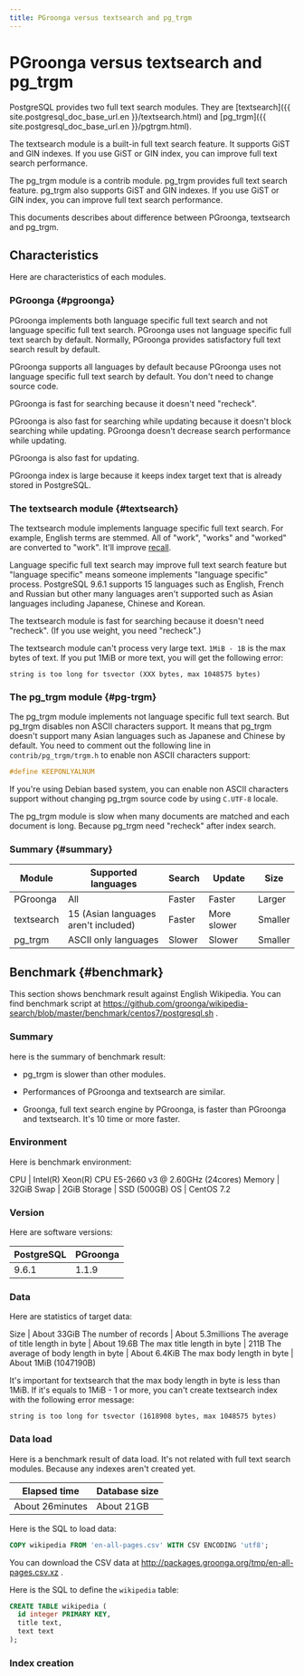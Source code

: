 ```yaml
---
title: PGroonga versus textsearch and pg_trgm
---
```


# PGroonga versus textsearch and pg\_trgm

PostgreSQL provides two full text search modules. They are [textsearch]({{ site.postgresql_doc_base_url.en }}/textsearch.html) and [pg\_trgm]({{ site.postgresql_doc_base_url.en }}/pgtrgm.html).

The textsearch module is a built-in full text search feature. It supports GiST and GIN indexes. If you use GiST or GIN index, you can improve full text search performance.

The pg\_trgm module is a contrib module. pg\_trgm provides full text search feature. pg\_trgm also supports GiST and GIN indexes. If you use GiST or GIN index, you can improve full text search performance.

This documents describes about difference between PGroonga, textsearch and pg\_trgm.

## Characteristics

Here are characteristics of each modules.

### PGroonga {#pgroonga}

PGroonga implements both language specific full text search and not language specific full text search. PGroonga uses not language specific full text search by default. Normally, PGroonga provides satisfactory full text search result by default.

PGroonga supports all languages by default because PGroonga uses not language specific full text search by default. You don't need to change source code.

PGroonga is fast for searching because it doesn't need "recheck".

PGroonga is also fast for searching while updating because it doesn't block searching while updating. PGroonga doesn't decrease search performance while updating.

PGroonga is also fast for updating.

PGroonga index is large because it keeps index target text that is already stored in PostgreSQL.

### The textsearch module {#textsearch}

The textsearch module implements language specific full text search. For example, English terms are stemmed. All of "work", "works" and "worked" are converted to "work". It'll improve [recall](https://en.wikipedia.org/wiki/Full-text_search#The_precision_vs._recall_tradeoff).

Language specific full text search may improve full text search feature but "language specific" means someone implements "language specific" process. PostgreSQL 9.6.1 supports 15 languages such as English, French and Russian but other many languages aren't supported such as Asian languages including Japanese, Chinese and Korean.

The textsearch module is fast for searching because it doesn't need "recheck". (If you use weight, you need "recheck".)

The textsearch module can't process very large text. `1MiB - 1B` is the max bytes of text. If you put 1MiB or more text, you will get the following error:

```text
string is too long for tsvector (XXX bytes, max 1048575 bytes)
```

### The pg\_trgm module {#pg-trgm}

The pg\_trgm module implements not language specific full text search. But pg\_trgm disables non ASCII characters support. It means that pg\_trgm doesn't support many Asian languages such as Japanese and Chinese by default. You need to comment out the following line in `contrib/pg_trgm/trgm.h` to enable non ASCII characters support:

```c
#define KEEPONLYALNUM
```

If you're using Debian based system, you can enable non ASCII characters support without changing pg\_trgm source code by using `C.UTF-8` locale.

The pg\_trgm module is slow when many documents are matched and each document is long. Because pg\_trgm need "recheck" after index search.

### Summary {#summary}

Module     | Supported languages                  | Search  | Update       | Size
---------- | ------------------------------------ | ------- | ------------ | -------
PGroonga   | All                                  | Faster  | Faster       | Larger
textsearch | 15 (Asian languages aren't included) | Faster  | More slower  | Smaller
pg\_trgm   | ASCII only languages                 | Slower  | Slower       | Smaller

## Benchmark {#benchmark}

This section shows benchmark result against English Wikipedia. You can find benchmark script at https://github.com/groonga/wikipedia-search/blob/master/benchmark/centos7/postgresql.sh .

### Summary

here is the summary of benchmark result:

  * pg\_trgm is slower than other modules.

  * Performances of PGroonga and textsearch are similar.

  * Groonga, full text search engine by PGroonga, is faster than PGroonga and textsearch. It's 10 time or more faster.

### Environment

Here is benchmark environment:

CPU     | Intel(R) Xeon(R) CPU E5-2660 v3 @ 2.60GHz (24cores)
Memory  | 32GiB
Swap    | 2GiB
Storage | SSD (500GB)
OS      | CentOS 7.2

### Version

Here are software versions:

PostgreSQL | PGroonga
---------- | --------
9.6.1      | 1.1.9

### Data

Here are statistics of target data:

Size                                | About 33GiB
The number of records               | About 5.3millions
The average of title length in byte | About 19.6B
The max title length in byte        | 211B
The average of body length in byte  | About 6.4KiB
The max body length in byte         | About 1MiB (1047190B)

It's important for textsearch that the max body length in byte is less than 1MiB. If it's equals to 1MiB - 1 or more, you can't create textsearch index with the following error message:

```text
string is too long for tsvector (1618908 bytes, max 1048575 bytes)
```

### Data load

Here is a benchmark result of data load. It's not related with full text search modules. Because any indexes aren't created yet.

Elapsed time    | Database size
--------------- | -------------
About 26minutes | About 21GB

Here is the SQL to load data:

```sql
COPY wikipedia FROM 'en-all-pages.csv' WITH CSV ENCODING 'utf8';
```

You can download the CSV data at http://packages.groonga.org/tmp/en-all-pages.csv.xz .

Here is the SQL to define the `wikipedia` table:

```sql
CREATE TABLE wikipedia (
  id integer PRIMARY KEY,
  title text,
  text text
);
```

### Index creation

<!--

Here are benchmark results of creating full text search indexes:

Module     | Elapsed time           | Index size  | Note
---------- | ---------------------- | ----------- | -------------------------------------------------------------------------------------------------------------
PGroonga   | About 1hour 24minutes  | About 39GB  | PGroonga copies data and creates index from them. Data are compressed by zlib. Index only size is about 21GB.
textsearch | About 2hours 53minutes | About 12GB  | `maintenance_work_mem` is `2GB`. There are 3923 words that can't be indexed. (*)
pg\_trgm   | About 1hour 50minutes  | About 7.6GB | `maintenance_work_mem` is `2GB`.

(*) Here is the error message of the case:

```text
NOTICE:  word is too long to be indexed
DETAIL:  Words longer than 2047 characters are ignored.
```

Here is the index definition of PGroonga:

```sql
CREATE INDEX wikipedia_index_pgroonga ON wikipedia
 USING pgroonga (title, text);
```

Here is the index definition of textsearch:

```sql
CREATE INDEX wikipedia_index_textsearch ON wikipedia
 USING GIN (to_tsvector('english', title),
            to_tsvector('english', text));
```

Here is the index definition of pg\_trgm:

```sql
CREATE INDEX wikipedia_index_pg_trgm ON wikipedia
 USING GIN (title gin_trgm_ops, text gin_trgm_ops);
```

### Full text search

Here are benchmark results of full text searches.

  * "Groonga" means `pgroonga.command('select ...')` result. See also [`pgroonga.command`](functions/pgroonga-command.html)

  * "Relative elapsed time" is the ratio between the target elapsed time and the fastest case elapsed time. Larger means slower.

TODO: Graph as summary

Query: "animation"

Module     | Elapsed time | N hits             | Relative time | Note
---------- | ------------ | ------------------ | ------------- | ----
PGroonga   | About 173ms  | About 40thousands  | About 29      |
Groonga    | About 6ms    | About 40thousands  | 1             |
pg\_trgm   | About 44s    | About 30thousands  | About 7333    |
textsearch | About 1s     | About 420thousands | About 167     | N hits is about 10 times than other cases. It's caused by stemming. "animation" is stemmed as "anim" and "anim" is searched.

Query: "database"

Module     | Elapsed time | N hits             | Relative time
---------- | ------------ | ------------------ | -------------
PGroonga   | About 698ms  | About 210thousands | About 37
Groonga    | About 19ms   | About 210thousands | 1
pg\_trgm   | About 33s    | About 130thousands | About 1736
textsearch | About 602ms  | About 190thousands | About 32


Query: "PostgreSQL OR MySQL"

Module     | Elapsed time | N hits             | Relative time
---------- | ------------ | ------------------ | -------------
PGroonga   | About 6ms    | 1636               | About 2
Groonga    | About 3ms    | 1636               | 1
pg\_trgm   | About 241ms  | 1484               | About 80
textsearch | About 3ms    | 1506               | 1

Query: "America"

Module     | Elapsed time | N hits             | Relative time
---------- | ------------ | ------------------ | -------------
PGroonga   | About 1.3s   | About 470thousands | About 29
Groonga    | About 45ms   | About 470thousands | 1
pg\_trgm   | About 1m32s  | About 1.4millions  | About 2044
textsearch | About 1.2s   | About 480thousands | About 26
-->
